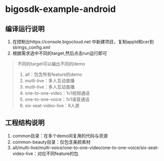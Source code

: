 # bigosdk-example-android

## 编译运行说明
1. 在控制台https://console.bigocloud.net 中新建项目，复制appId和cer到strings_config.xml
2. 根据需求选中不同的target,然后点击run运行即可
> 不同的target可以编出不同的demo
> 1. all：包含所有feature的demo
> 2. mutli-live：多人互动直播
> 3. mutli-live：多人互动直播
> 4. one-to-one-video：1v1视频通话
> 5. one-to-one-voice：1v1语音通话
> 6. six-seat-video-live：6人房

## 工程结构说明
1. common目录：在多个demo间复用的代码与资源
2. common-beauty目录：仅包含美颜素材
3. all/multi-live/multi-voice/one-to-one-video/one-to-one-voice/six-seat-video-live：对应不同feature的包

